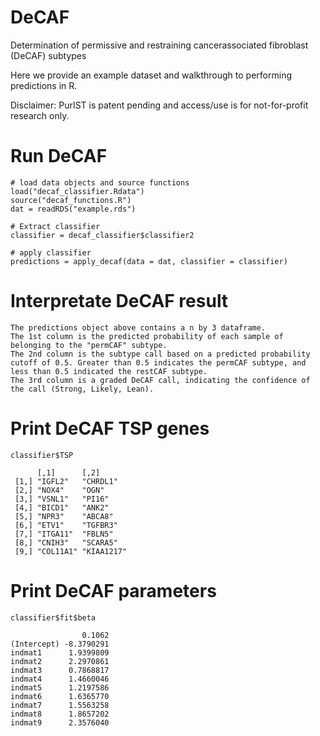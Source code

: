 # DeCAF
Determination of permissive and restraining cancerassociated fibroblast (DeCAF) subtypes

Here we provide an example dataset and walkthrough to performing predictions in R.

Disclaimer: PurIST is patent pending and access/use is for not-for-profit research only.

# Run DeCAF
```{r}
# load data objects and source functions
load("decaf_classifier.Rdata")
source("decaf_functions.R")
dat = readRDS("example.rds")

# Extract classifier 
classifier = decaf_classifier$classifier2

# apply classifier 
predictions = apply_decaf(data = dat, classifier = classifier)
```
# Interpretate DeCAF result
```{r}
The predictions object above contains a n by 3 dataframe.
The 1st column is the predicted probability of each sample of belonging to the "permCAF" subtype. 
The 2nd column is the subtype call based on a predicted probability cutoff of 0.5. Greater than 0.5 indicates the permCAF subtype, and less than 0.5 indicated the restCAF subtype. 
The 3rd column is a graded DeCAF call, indicating the confidence of the call (Strong, Likely, Lean).
```

# Print DeCAF TSP genes
```{r}
classifier$TSP

      [,1]      [,2]      
 [1,] "IGFL2"   "CHRDL1"  
 [2,] "NOX4"    "OGN"     
 [3,] "VSNL1"   "PI16"    
 [4,] "BICD1"   "ANK2"    
 [5,] "NPR3"    "ABCA8"   
 [6,] "ETV1"    "TGFBR3"  
 [7,] "ITGA11"  "FBLN5"   
 [8,] "CNIH3"   "SCARA5"  
 [9,] "COL11A1" "KIAA1217"
```

# Print DeCAF parameters
```{r}
classifier$fit$beta

                0.1062
(Intercept) -8.3790291
indmat1      1.9399809
indmat2      2.2970861
indmat3      0.7868817
indmat4      1.4660046
indmat5      1.2197586
indmat6      1.6365770
indmat7      1.5563258
indmat8      1.8657202
indmat9      2.3576040
```

